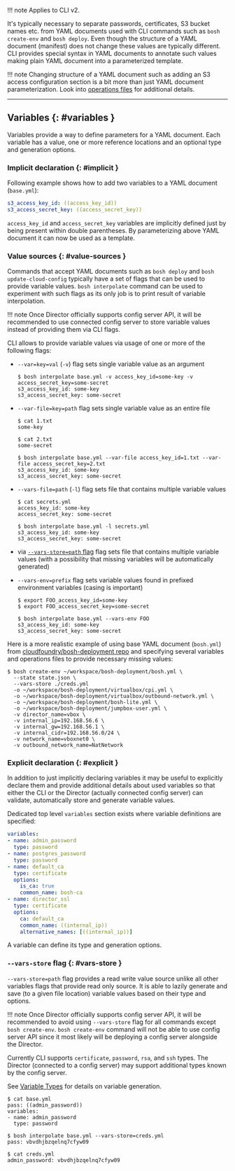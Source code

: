 !!! note
    Applies to CLI v2.

It's typically necessary to separate passwords, certificates, S3 bucket names etc. from YAML documents used with CLI commands such as `bosh create-env` and `bosh deploy`. Even though the structure of a YAML document (manifest) does not change these values are typically different. CLI provides special syntax in YAML documents to annotate such values making plain YAML document into a parameterized template.

!!! note
    Changing structure of a YAML document such as adding an S3 access configuration section is a bit more than just YAML document parameterization. Look into [operations files](cli-ops-files.md) for additional details.

---
##  Variables {: #variables }

Variables provide a way to define parameters for a YAML document. Each variable has a value, one or more reference locations and an optional type and generation options.

### Implicit declaration {: #implicit }

Following example shows how to add two variables to a YAML document (`base.yml`):

```yaml
s3_access_key_id: ((access_key_id))
s3_access_secret_key: ((access_secret_key))
```

`access_key_id` and `access_secret_key` variables are implicitly defined just by being present within double parentheses. By parameterizing above YAML document it can now be used as a template.

### Value sources {: #value-sources }

Commands that accept YAML documents such as `bosh deploy` and `bosh update-cloud-config` typically have a set of flags that can be used to provide variable values. `bosh interpolate` command can be used to experiment with such flags as its only job is to print result of variable interpolation.

!!! note
    Once Director officially supports config server API, it will be recommended to use connected config server to store variable values instead of providing them via CLI flags.

CLI allows to provide variable values via usage of one or more of the following flags:

- `--var=key=val` (`-v`) flag sets single variable value as an argument

    ```shell
    $ bosh interpolate base.yml -v access_key_id=some-key -v access_secret_key=some-secret
    s3_access_key_id: some-key
    s3_access_secret_key: some-secret
    ```

- `--var-file=key=path` flag sets single variable value as an entire file

    ```shell
    $ cat 1.txt
    some-key

    $ cat 2.txt
    some-secret

    $ bosh interpolate base.yml --var-file access_key_id=1.txt --var-file access_secret_key=2.txt
    s3_access_key_id: some-key
    s3_access_secret_key: some-secret
    ```

- `--vars-file=path` (`-l`) flag sets file that contains multiple variable values

    ```shell
    $ cat secrets.yml
    access_key_id: some-key
    access_secret_key: some-secret

    $ bosh interpolate base.yml -l secrets.yml
    s3_access_key_id: some-key
    s3_access_secret_key: some-secret
    ```

- via [`--vars-store=path` flag](#vars-store) flag sets file that contains multiple variable values (with a possibility that missing variables will be automatically generated)

- `--vars-env=prefix` flag sets variable values found in prefixed environment variables (casing is important)

    ```shell
    $ export FOO_access_key_id=some-key
    $ export FOO_access_secret_key=some-secret

    $ bosh interpolate base.yml --vars-env FOO
    s3_access_key_id: some-key
    s3_access_secret_key: some-secret
    ```

Here is a more realistic example of using base YAML document (`bosh.yml`) from [cloudfoundry/bosh-deployment repo](https://github.com/cloudfoundry/bosh-deployment) and specifying several variables and operations files to provide necessary missing values:

```shell
$ bosh create-env ~/workspace/bosh-deployment/bosh.yml \
  --state state.json \
  --vars-store ./creds.yml
  -o ~/workspace/bosh-deployment/virtualbox/cpi.yml \
  -o ~/workspace/bosh-deployment/virtualbox/outbound-network.yml \
  -o ~/workspace/bosh-deployment/bosh-lite.yml \
  -o ~/workspace/bosh-deployment/jumpbox-user.yml \
  -v director_name=vbox \
  -v internal_ip=192.168.56.6 \
  -v internal_gw=192.168.56.1 \
  -v internal_cidr=192.168.56.0/24 \
  -v network_name=vboxnet0 \
  -v outbound_network_name=NatNetwork
```

### Explicit declaration {: #explicit }

In addition to just implicitly declaring variables it may be useful to explicitly declare them and provide additional details about used variables so that either the CLI or the Director (actually connected config server) can validate, automatically store and generate variable values.

Dedicated top level `variables` section exists where variable definitions are specified:

```yaml
variables:
- name: admin_password
  type: password
- name: postgres_password
  type: password
- name: default_ca
  type: certificate
  options:
    is_ca: true
    common_name: bosh-ca
- name: director_ssl
  type: certificate
  options:
    ca: default_ca
    common_name: ((internal_ip))
    alternative_names: [((internal_ip))]
```

A variable can define its type and generation options.

### `--vars-store` flag {: #vars-store }

`--vars-store=path` flag provides a read write value source unlike all other variables flags that provide read only source. It is able to lazily generate and save (to a given file location) variable values based on their type and options.

!!! note
    Once Director officially supports config server API, it will be recommended to avoid using `--vars-store` flag for all commands except `bosh create-env`. `bosh create-env` command will not be able to use config server API since it most likely will be deploying a config server alongside the Director.

Currently CLI supports `certificate`, `password`, `rsa`, and `ssh` types. The Director (connected to a config server) may support additional types known by the config server.

See [Variable Types](variable-types.md) for details on variable generation.

```shell
$ cat base.yml
pass: ((admin_password))
variables:
- name: admin_password
  type: password

$ bosh interpolate base.yml --vars-store=creds.yml
pass: vbvdhjbzqelnq7cfyw09

$ cat creds.yml
admin_password: vbvdhjbzqelnq7cfyw09
```
